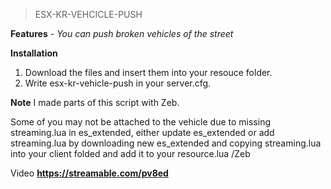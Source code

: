> ESX-KR-VEHCICLE-PUSH

**Features**
 _- You can push broken vehicles of the street_

**Installation**

1. Download the files and insert them into your resouce folder.
2. Write esx-kr-vehicle-push in your server.cfg.

**Note**
I made parts of this script with Zeb.

Some of you may not be attached to the vehicle due to missing streaming.lua in es_extended, either update es_extended or add streaming.lua by downloading new es_extended and copying streaming.lua into your client folded and add it to your resource.lua /Zeb

Video
**https://streamable.com/pv8ed**


